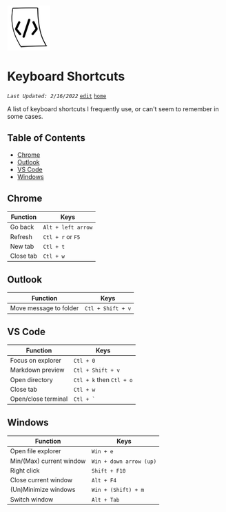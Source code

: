 
![keyboard shortcuts](../assets/user/code.png)

# Keyboard Shortcuts

_`Last Updated: 2/16/2022`_ [`edit`](https://github.com/dandalpiaz/dandalpiaz.github.io/edit/master/pages/keyboard-shortcuts.md) [`home`](https://dandalpiaz.github.io/)

A list of keyboard shortcuts I frequently use, or can't seem to remember in some cases.

## Table of Contents

- [Chrome](#chrome)
- [Outlook](#outlook)
- [VS Code](#vs-code)
- [Windows](#windows)

## Chrome

| **Function**   | **Keys**            |
| -------------- | ------------------- |
| Go back        | `Alt + left arrow`  |
| Refresh        | `Ctl + r` or `F5`   |
| New tab        | `Ctl + t`           |
| Close tab      | `Ctl + w`           |

## Outlook

| **Function**               | **Keys**                 |
| -------------------------- | ------------------------ |
| Move message to folder     | `Ctl + Shift + v`        |

## VS Code

| **Function**               | **Keys**                 |
| -------------------------- | ------------------------ |
| Focus on explorer          | `Ctl + 0`                |
| Markdown preview           | `Ctl + Shift + v`        |
| Open directory             | `Ctl + k` then `Ctl + o` |
| Close tab                  | `Ctl + w`                |
| Open/close terminal        | ``Ctl + ` ``             |

## Windows

| **Function**               | **Keys**                |
| -------------------------- | ----------------------- |
| Open file explorer         | `Win + e`               |
| Min/(Max) current window   | `Win + down arrow (up)` |
| Right click                | `Shift + F10`           |
| Close current window       | `Alt + F4`              |
| (Un)Minimize windows       | `Win + (Shift) + m`     |
| Switch window              | `Alt + Tab`             |
